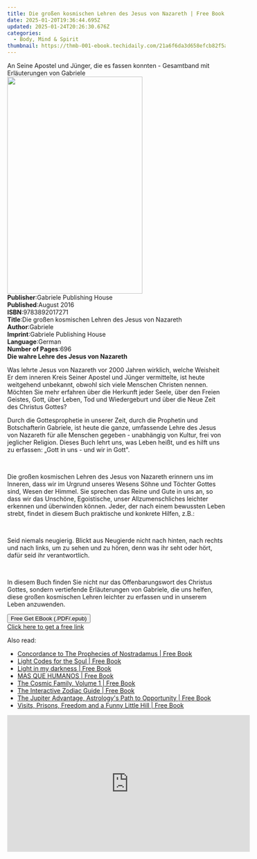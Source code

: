 ```yaml
---
title: Die großen kosmischen Lehren des Jesus von Nazareth | Free Book
date: 2025-01-20T19:36:44.695Z
updated: 2025-01-24T20:26:30.676Z
categories:
  - Body, Mind & Spirit
thumbnail: https://thmb-001-ebook.techidaily.com/21a6f6da3d658efcb82f5a3236dc84532c3dfcf5c53f3bdb5bce042a05398623.jpg
---
```

<main id="book-container">
  <div class="flex flex-col">
    <div class="book-brief flex-1 py-6 px-4 sm:p-6 md:py-10 md:px-8">
      <!-- brief-->
      <div class="book-brief-main">
        An Seine Apostel und Jünger, die es fassen konnten - Gesamtband mit
        Erläuterungen von Gabriele
      </div>
    </div>
    <div
      class="book-meta-info flex-1 grid gap-4 col-start-1 col-end-3 row-start-1 sm:mb-6 sm:grid-cols-4 lg:gap-6 lg:col-start-2 lg:row-end-6 lg:row-span-6 lg:mb-0"
    >
      <div
        class="book-meta-info-left place-content-center mt-4 p-4 text-sm leading-6 col-start-2 col-span-2 dark:text-slate-400"
      >
        <img
          class="w-full h-500 object-cover rounded-lg sm:h-255 sm:col-span-2 lg:col-span-full"
          src="https://img-001-ebook.techidaily.com/36ecf416af3f514f9cd082bc5f43fe2d68bea69e80183f386bd155617a484069.jpg"
          alt=""
          width="312"
          height="500"
        />
      </div>
      <div
        class="book-meta-info-right mt-2 col-start-1 row-start-2 col-span-3 self-center"
      >
        <!-- meta data  -->
        <div class="flex flex-col px-4 md:px-8">
          <div class="flex-1">
            <strong>Publisher</strong>:<span class="px-2"
              >Gabriele Publishing House</span
            >
          </div>
          <div class="flex-1">
            <strong>Published</strong>:<span class="px-2">August 2016</span>
          </div>
          <div class="flex-1">
            <strong>ISBN</strong>:<span class="px-2">9783892017271</span>
          </div>
          <div class="flex-1">
            <strong>Title</strong>:<span class="px-2"
              >Die großen kosmischen Lehren des Jesus von Nazareth</span
            >
          </div>
          <div class="flex-1">
            <strong>Author</strong>:<span class="px-2">Gabriele</span>
          </div>
          <div class="flex-1">
            <strong>Imprint</strong>:<span class="px-2"
              >Gabriele Publishing House</span
            >
          </div>
          <div class="flex-1">
            <strong>Language</strong>:<span class="px-2">German</span>
          </div>
          <div class="flex-1">
            <strong>Number of Pages</strong>:<span class="px-2">696</span>
          </div>
        </div>
      </div>
    </div>
    <div class="book-description flex-1 py-6 px-4 sm:p-6 md:py-10 md:px-8">
      <div class="book-description-main">
        <div accordion-content="" id="description">
          <strong>Die wahre Lehre des Jesus von Nazareth</strong>
          <p>
            Was lehrte Jesus von Nazareth vor 2000 Jahren wirklich, welche
            Weisheit Er dem inneren Kreis Seiner Apostel und Jünger vermittelte,
            ist heute weitgehend unbekannt, obwohl sich viele Menschen Christen
            nennen. Möchten Sie mehr erfahren über die Herkunft jeder Seele,
            über den Freien Geistes, Gott, über Leben, Tod und Wiedergeburt und
            über die Neue Zeit des Christus Gottes?
          </p>
          <p>
            Durch die Gottesprophetie in unserer Zeit, durch die Prophetin und
            Botschafterin Gabriele, ist heute die ganze, umfassende Lehre des
            Jesus von Nazareth für alle Menschen gegeben - unabhängig von
            Kultur, frei von jeglicher Religion. Dieses Buch lehrt uns, was
            Leben heißt, und es hilft uns zu erfassen: „Gott in uns - und wir in
            Gott".
          </p>
          <p><br /></p>
          <p>
            Die großen kosmischen Lehren des Jesus von Nazareth erinnern uns im
            Inneren, dass wir im Urgrund unseres Wesens Söhne und Töchter Gottes
            sind, Wesen der Himmel. Sie sprechen das Reine und Gute in uns an,
            so dass wir das Unschöne, Egoistische, unser Allzumenschliches
            leichter erkennen und überwinden können. Jeder, der nach einem
            bewussten Leben strebt, findet in diesem Buch praktische und
            konkrete Hilfen, z.B.:
          </p>
          <p><br /></p>
          <p>
            Seid niemals neugierig. Blickt aus Neugierde nicht nach hinten, nach
            rechts und nach links, um zu sehen und zu hören, denn was ihr seht
            oder hört, dafür seid ihr verantwortlich.&nbsp;
          </p>
          <p><br /></p>
          <p>
            In diesem Buch finden Sie nicht nur das Offenbarungswort des
            Christus Gottes, sondern vertiefende Erläuterungen von Gabriele, die
            uns helfen, diese großen kosmischen Lehren leichter zu erfassen und
            in unserem Leben anzuwenden.
          </p>
        </div>
        <div class="accordion-fader"></div>
      </div>
    </div>
    <div class="book-excerpts flex-1 py-6 px-4 sm:p-6 md:py-10 md:px-8"></div>
    <div
      class="book-about-author flex-1 py-6 px-4 sm:p-6 md:py-10 md:px-8"
    ></div>
    <div class="book-free-get flex-1 py-6 px-4 sm:p-6 md:py-10 md:px-8">
      <button
        id="btn-free-get"
        class="bg-blue-500 hover:bg-blue-700 text-white font-bold py-2 px-4 rounded"
      >
        Free Get EBook (.PDF/.epub)
      </button>
      <div id="countdown-display" class="px-2 text-lg mt-2"></div>
      <a
        id="free-link"
        class="hidden bg-blue-500 hover:bg-blue-700 text-white font-bold py-2 px-4 rounded"
        href="https://www.ebooks.com/en-us/book/211384564/die-gro-en-kosmischen-lehren-des-jesus-von-nazareth/gabriele/"
        target="_blank"
        >Click here to get a free link</a
      >
    </div>
    <script>
      let countdownTime = 0;
      let countdownInterval = null;
      document
        .getElementById('btn-free-get')
        .addEventListener('click', startCountdown);
      function startCountdown() {
        countdownTime = new Date().getTime() + 60000 * 3;
        countdownInterval = setInterval(updateCountdown, 1000);
        document.getElementById('btn-free-get').disabled = true;
        document
          .getElementById('btn-free-get')
          .classList.add('bg-gray-500', 'cursor-not-allowed');
      }
      function updateCountdown() {
        let currentTime = new Date().getTime();
        let timeLeft = countdownTime - currentTime;
        let secondsLeft = Math.floor(timeLeft / 1000);
        document.getElementById('countdown-display').innerHTML =
          `Remaining time: ${secondsLeft} seconds.`;
        if (secondsLeft <= 0) {
          clearInterval(countdownInterval);
          document.getElementById('btn-free-get').classList.add('hidden');
          document.getElementById('free-link').classList.remove('hidden');
          document.getElementById('countdown-display').innerHTML = '';
        }
      }
    </script>
  </div>
</main>

<ins class="adsbygoogle"
      style="display:block"
      data-ad-client="ca-pub-7571918770474297"
      data-ad-slot="8358498916"
      data-ad-format="auto"
      data-full-width-responsive="true"></ins>
    

<span class="atpl-alsoreadstyle">Also read:</span>
<div><ul>
<li><a href="https://novels-ebooks.techidaily.com/210184115-9781952076138-concordance-to-the-prophecies-of-nostradamus/"><u>Concordance to The Prophecies of Nostradamus | Free Book</u></a></li>
<li><a href="https://novels-ebooks.techidaily.com/210184258-9781777094317-light-codes-for-the-soul/"><u>Light Codes for the Soul | Free Book</u></a></li>
<li><a href="https://novels-ebooks.techidaily.com/210184240-9781735758213-light-in-my-darkness/"><u>Light in my darkness | Free Book</u></a></li>
<li><a href="https://novels-ebooks.techidaily.com/210184322-9781922428172-mas-que-humanos/"><u>MAS QUE HUMANOS | Free Book</u></a></li>
<li><a href="https://novels-ebooks.techidaily.com/210184135-9781937919085-the-cosmic-family-volume-1/"><u>The Cosmic Family, Volume 1 | Free Book</u></a></li>
<li><a href="https://novels-ebooks.techidaily.com/210184193-9781952046995-the-interactive-zodiac-guide/"><u>The Interactive Zodiac Guide | Free Book</u></a></li>
<li><a href="https://novels-ebooks.techidaily.com/210184301-9781735549729-the-jupiter-advantage-astrologys-path-to-opportunity/"><u>The Jupiter Advantage, Astrology's Path to Opportunity | Free Book</u></a></li>
<li><a href="https://novels-ebooks.techidaily.com/210184143-9781953223623-visits-prisons-freedom-and-a-funny-little-hill/"><u>Visits, Prisons, Freedom and a Funny Little Hill | Free Book</u></a></li>
</ul></div>

<!-- affiliate ads begin -->
<iframe width="560" height="315" src="https://www.youtube.com/embed/W5aJC8okA8s?si=L2rnYAp-gmGlLQSf" title="YouTube video player" frameborder="0" allow="accelerometer; autoplay; clipboard-write; encrypted-media; gyroscope; picture-in-picture; web-share" referrerpolicy="strict-origin-when-cross-origin" allowfullscreen></iframe>
<!-- affiliate ads end -->

